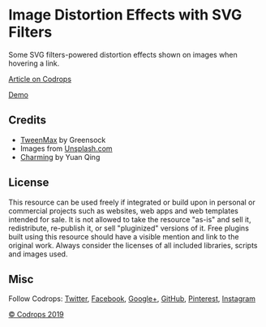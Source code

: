 # Image Distortion Effects with SVG Filters

Some SVG filters-powered distortion effects shown on images when hovering a link.

[Article on Codrops](https://tympanus.net/codrops/?p=38971)

[Demo](http://tympanus.net/Development/SVGImageHover/)

## Credits

- [TweenMax](https://greensock.com/tweenmax) by Greensock
- Images from [Unsplash.com](https://unsplash.com/)
- [Charming](https://github.com/yuanqing/charming) by Yuan Qing

## License
This resource can be used freely if integrated or build upon in personal or commercial projects such as websites, web apps and web templates intended for sale. It is not allowed to take the resource "as-is" and sell it, redistribute, re-publish it, or sell "pluginized" versions of it. Free plugins built using this resource should have a visible mention and link to the original work. Always consider the licenses of all included libraries, scripts and images used.

## Misc

Follow Codrops: [Twitter](http://www.twitter.com/codrops), [Facebook](http://www.facebook.com/codrops), [Google+](https://plus.google.com/101095823814290637419), [GitHub](https://github.com/codrops), [Pinterest](http://www.pinterest.com/codrops/), [Instagram](https://www.instagram.com/codropsss/)


[© Codrops 2019](http://www.codrops.com)
